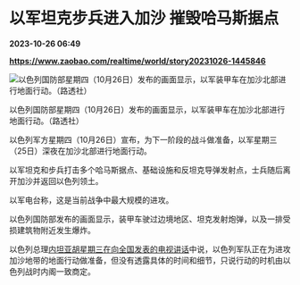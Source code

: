 # 以军坦克步兵进入加沙 摧毁哈马斯据点

**2023-10-26 06:49**

**https://www.zaobao.com/realtime/world/story20231026-1445846**

![以色列国防部星期四（10月26日）发布的画面显示，以军装甲车在加沙北部进行地面行动。（路透社）](https://static.zaobao.com/s3fs-public/styles/article_large_full/public/articles/2023/10/26/2023-10-26T055904Z1182281711RC2504A3FJ6RRTRMADP3ISRAEL-PALESTINIANS-INCURSION-RADIO.JPG?itok=bDJnkSOM "以色列国防部星期四（10月26日）发布的画面显示，以军装甲车在加沙北部进行地面行动。（路透社）")

以色列国防部星期四（10月26日）发布的画面显示，以军装甲车在加沙北部进行地面行动。（路透社）

以色列军方星期四（10月26日）宣布，为下一阶段的战斗做准备，以军星期三（25日）深夜在加沙北部进行地面行动。

以军坦克和步兵打击多个哈马斯据点、基础设施和反坦克导弹发射点，士兵随后离开加沙并返回以色列领土。

以军电台称，这是当前战争中最大规模的进攻。

以色列国防部发布的画面显示，装甲车驶过边境地区、坦克发射炮弹，以及一排受损建筑物附近发生爆炸。

以色列总理[内坦亚胡星期三在向全国发表的电视讲话](https://www.zaobao.com/realtime/world/story20231026-1445774)中说，以色列军队正在为进攻加沙地带的地面行动做准备，但没有透露具体的时间和细节，只说行动的时机由以色列战时内阁一致商定。